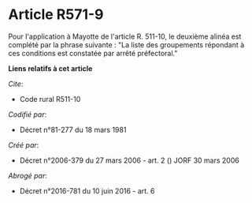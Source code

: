# Article R571-9

Pour l'application à Mayotte de l'article R. 511-10, le deuxième alinéa est complété par la phrase suivante : "La liste des
groupements répondant à ces conditions est constatée par arrêté préfectoral."

**Liens relatifs à cet article**

_Cite_:

  - Code rural R511-10

_Codifié par_:

  - Décret n°81-277 du 18 mars 1981

_Créé par_:

  - Décret n°2006-379 du 27 mars 2006 - art. 2 () JORF 30 mars 2006

_Abrogé par_:

  - Décret n°2016-781 du 10 juin 2016 - art. 6
